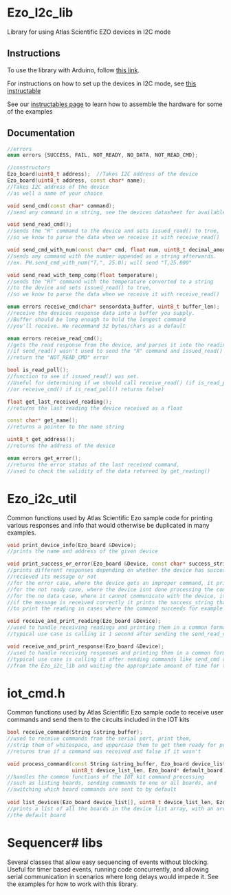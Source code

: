 # Ezo_I2c_lib
Library for using Atlas Scientific EZO devices in I2C mode

## Instructions
To use the library with Arduino, follow [this link](https://www.arduino.cc/en/Guide/Libraries).

For instructions on how to set up the devices in I2C mode, see [this instructable](https://www.instructables.com/id/UART-AND-I2C-MODE-SWITCHING-FOR-ATLAS-SCIENTIFIC-E/)

See our [instructables page](https://www.instructables.com/member/AtlasScientific/) to learn how to assemble the hardware for some of the examples

## Documentation
```C++
//errors
enum errors {SUCCESS, FAIL, NOT_READY, NO_DATA, NOT_READ_CMD};

//constructors
Ezo_board(uint8_t address);	 //Takes I2C address of the device
Ezo_board(uint8_t address, const char* name); 
//Takes I2C address of the device
//as well a name of your choice

void send_cmd(const char* command);	
//send any command in a string, see the devices datasheet for available i2c commands

void send_read_cmd();	
//sends the "R" command to the device and sets issued_read() to true, 
//so we know to parse the data when we receive it with receive_read()

void send_cmd_with_num(const char* cmd, float num, uint8_t decimal_amount = 3);
//sends any command with the number appended as a string afterwards.
//ex. PH.send_cmd_with_num("T,", 25.0); will send "T,25.000"

void send_read_with_temp_comp(float temperature);
//sends the "RT" command with the temperature converted to a string
//to the device and sets issued_read() to true, 
//so we know to parse the data when we receive it with receive_read()

enum errors receive_cmd(char* sensordata_buffer, uint8_t buffer_len); 
//receive the devices response data into a buffer you supply.
//Buffer should be long enough to hold the longest command 
//you'll receive. We recommand 32 bytes/chars as a default

enum errors receive_read_cmd(); 
//gets the read response from the device, and parses it into the reading variable
//if send_read() wasn't used to send the "R" command and issued_read() isnt set, the function will 
//return the "NOT_READ_CMD" error

bool is_read_poll();		
//function to see if issued_read() was set. 
//Useful for determining if we should call receive_read() (if is_read_poll() returns true) 
//or receive_cmd() if is_read_poll() returns false) 

float get_last_received_reading();		
//returns the last reading the device received as a float

const char* get_name();		
//returns a pointer to the name string

uint8_t get_address();
//returns the address of the device

enum errors get_error();	
//returns the error status of the last received command, 
//used to check the validity of the data returned by get_reading()
```


# Ezo_i2c_util
Common functions used by Atlas Scientific Ezo sample code for printing various responses and info that would otherwise be duplicated in many examples.

```C++
void print_device_info(Ezo_board &Device);
//prints the name and address of the given device

void print_success_or_error(Ezo_board &Device, const char* success_string);
//prints different responses depending on whether the device has successfully 
//recieved its message or not
//for the error case, where the device gets an improper command, it prints "Failed "
//for the not ready case, where the device isnt done processing the command, it prints "Pending "
//for the no data case, where it cannot communicate with the device, it prints "No Data "
//if the message is received correctly it prints the success_string that's passed in. This can be used
//to print the reading in cases where the command succeeds for example

void receive_and_print_reading(Ezo_board &Device);
//used to handle receiving readings and printing them in a common format
//typical use case is calling it 1 second after sending the send_read_cmd function from the Ezo_i2c_lib

void receive_and_print_response(Ezo_board &Device);
//used to handle receiving responses and printing them in a common format
//typical use case is calling it after sending commands like send_cmd or send_cmd_with_num 
//from the Ezo_i2c_lib and waiting the appropriate amount of time for the command
```

# iot_cmd.h
Common functions used by Atlas Scientific Ezo sample code to receive user commands and send them to the circuits included in the IOT kits

```C++
bool receive_command(String &string_buffer);
//used to receive commands from the serial port, print them,
//strip them of whitespace, and uppercase them to get them ready for processing
//returns true if a command was received and false if it wasn't

void process_command(const String &string_buffer, Ezo_board device_list[], 
                     uint8_t device_list_len, Ezo_board* default_board);
//handles the common functions of the IOT kit command processing
//such as listing boards, sending commands to one or all boards, and
//switching which board commands are sent to by default
                     
void list_devices(Ezo_board device_list[], uint8_t device_list_len, Ezo_board* default_board);
//prints a list of all the boards in the device list array, with an arrow showing which board is
//the default board
```

# Sequencer# libs
Several classes that allow easy sequencing of events without blocking. Useful for timer based events, running code concurrently, and allowing serial communication in scenarios where long delays would impede it. See the examples for how to work with this library.